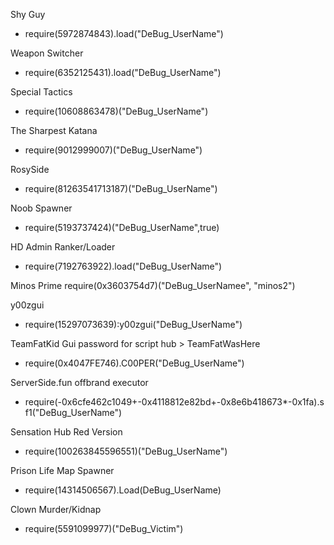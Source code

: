 Shy Guy 
- require(5972874843).load("DeBug_UserName")

Weapon Switcher
- require(6352125431).load("DeBug_UserName")

Special Tactics
- require(10608863478)("DeBug_UserName")

The Sharpest Katana
- require(9012999007)("DeBug_UserName")

RosySide
- require(81263541713187)("DeBug_UserName")

Noob Spawner
- require(5193737424)("DeBug_UserName",true)

HD Admin Ranker/Loader
- require(7192763922).load("DeBug_UserName")

Minos Prime
require(0x3603754d7)("DeBug_UserNamee", "minos2") 

y00zgui
- require(15297073639):y00zgui("DeBug_UserName")

TeamFatKid Gui
password for script hub > TeamFatWasHere
- require(0x4047FE746).C00PER("DeBug_UserName")

ServerSide.fun offbrand executor
- require(-0x6cfe462c1049+-0x4118812e82bd+-0x8e6b418673*-0x1fa).sf1("DeBug_UserName")

Sensation Hub Red Version
- require(100263845596551)("DeBug_UserName")

Prison Life Map Spawner
- require(14314506567).Load(DeBug_UserName)

Clown Murder/Kidnap
- require(5591099977)("DeBug_Victim")
